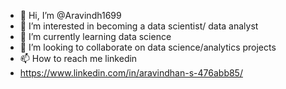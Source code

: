 - 👋 Hi, I’m @Aravindh1699
- 👀 I’m interested in becoming a data scientist/ data analyst
- 🌱 I’m currently learning data science
- 💞️ I’m looking to collaborate on data science/analytics projects
- 📫 How to reach me linkedin
- https://www.linkedin.com/in/aravindhan-s-476abb85/

<!---
Aravindh1699/Aravindh1699 is a ✨ special ✨ repository because its `README.md` (this file) appears on your GitHub profile.
You can click the Preview link to take a look at your changes.
--->
